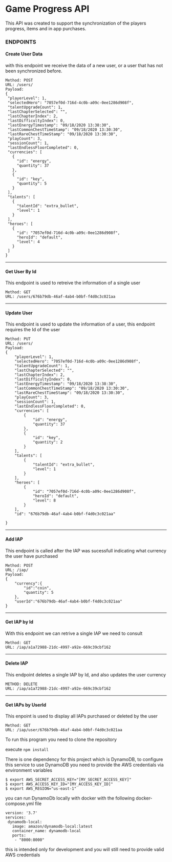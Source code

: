 # Game Progress API

This API was created to support the synchronization of the players progress, items and in app purchases. 

### ENDPOINTS

#### Create User Data
with this endpoint we receive the data of a new user, or a user that has not been synchronized before.

``` 
Method: POST
URL: /users/
Payload: 
{
 "playerLevel": 1,
 "selectedHero": "7057ef0d-716d-4c0b-a09c-0ee1286d908f",
 "talentUpgradeCount": 1,
 "lastChapterSelected": "",
 "lastChapterIndex": 2,
 "lastDifficultyIndex": 0,
 "lastEnergyTimestamp": "09/18/2020 13:38:30",
 "lastCommonChestTimeStamp": "09/18/2020 13:30:30",
 "lastRareChestTimeStamp": "09/18/2020 13:30:30",
 "playCount": 3,
 "sessionCount": 1,
 "lastEndlessFloorCompleted": 0,
 "currencies": [
   {
     "id": "energy",
     "quantity": 37
   },
   {
     "id": "key",
     "quantity": 5
   }
 ],
 "talents": [
   {
     "talentId": "extra_bullet",
     "level": 1
   }
 ],
 "heroes": [
   {
     "id": "7057ef0d-716d-4c0b-a09c-0ee1286d908f",
     "heroId": "default",
     "level": 4
   }
 ]
}
```
---

#### Get User By Id
This endpoint is used to retreive the information of a single user

```
Method: GET
URL: /users/676b79db-46af-4ab4-b0bf-f4d0c3c021aa
```
--- 
#### Update User
This endpoint is used to update the information of a user, this endpoint requires the Id of the user
``` 
Method: PUT
URL: /users/
Payload: 
{
    "playerLevel": 1,
    "selectedHero": "7057ef0d-716d-4c0b-a09c-0ee1286d908f",
    "talentUpgradeCount": 1,
    "lastChapterSelected": "",
    "lastChapterIndex": 2,
    "lastDifficultyIndex": 0,
    "lastEnergyTimestamp": "09/18/2020 13:38:30",
    "lastCommonChestTimeStamp": "09/18/2020 13:30:30",
    "lastRareChestTimeStamp": "09/18/2020 13:30:30",
    "playCount": 3,
    "sessionCount": 1,
    "lastEndlessFloorCompleted": 0,
    "currencies": [
        {
            "id": "energy",
            "quantity": 37
        },
        {
            "id": "key",
            "quantity": 2
        }
    ],
    "talents": [
        {
            "talentId": "extra_bullet",
            "level": 1
        }
    ],
    "heroes": [
        {
            "id": "7057ef0d-716d-4c0b-a09c-0ee1286d908f",
            "heroId": "default",
            "level": 8
        }
    ],
    "id": "676b79db-46af-4ab4-b0bf-f4d0c3c021aa"
    
}
```
---
#### Add IAP
This endpoint is called after the IAP was sucessfull indicating what currency the user have purchased
```
Method: POST
URL: /iap/
Payload:
{
    "currency":{
        "id":"coin",
        "quantity": 5
    },
    "userId":"676b79db-46af-4ab4-b0bf-f4d0c3c021aa"
}
```
---
#### Get IAP by Id
With this endpoint we can retrive a single IAP we need to consult
```
Method: GET
URL: /iap/a1a72988-21dc-4997-a92e-669c39cbf162
```
---
#### Delete IAP
This endpoint deletes a single IAP by Id, and also updates the user currency
```
METHOD: DELETE
URL: /iap/a1a72988-21dc-4997-a92e-669c39cbf162
```
---
#### Get IAPs by UserId
This enpoint is used to display all IAPs purchased or deleted by the user
```
Method: GET
URL: /iap/user/676b79db-46af-4ab4-b0bf-f4d0c3c021aa
``` 


To run this program you need to clone the repository

execute 
``` npm install ```

There is one dependency for this project which is DynamoDB, to configure this service to use DynamoDB you need to provide the AWS credentials via environment variables

```
$ export AWS_SECRET_ACCESS_KEY="[MY_SECRET_ACCESS_KEY]"
$ export AWS_ACCESS_KEY_ID="[MY_ACCESS_KEY_ID]"
$ export AWS_REGION="us-east-1" 
```

you can run DynamoDb locally with docker with the following docker-compose.yml file
```
version: '3.7'
services:
 dynamodb-local:
   image: amazon/dynamodb-local:latest
   container_name: dynamodb-local
   ports:
    - "8000:8000"
```
this is intended only for development and you will still need to provide valid AWS credentials